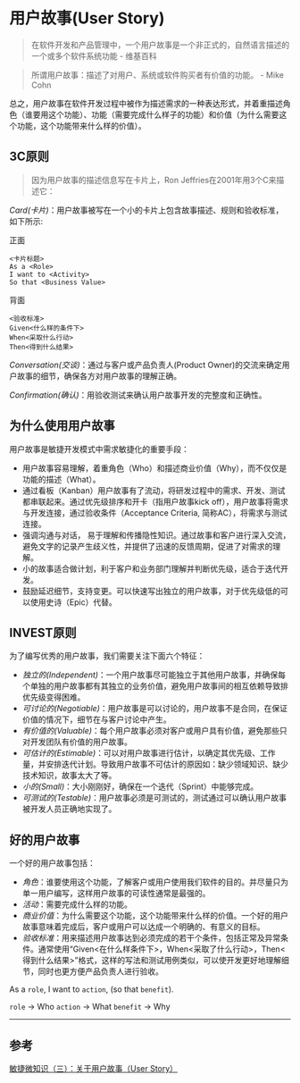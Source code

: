 # 用户故事(User Story)

> 在软件开发和产品管理中，一个用户故事是一个非正式的，自然语言描述的一个或多个软件系统功能 - 维基百科

> 所谓用户故事：描述了对用户、系统或软件购买者有价值的功能。 - Mike Cohn

总之，用户故事在软件开发过程中被作为描述需求的一种表达形式，并着重描述角色（谁要用这个功能）、功能（需要完成什么样子的功能）和价值（为什么需要这个功能，这个功能带来什么样的价值）。

## 3C原则

> 因为用户故事的描述信息写在卡片上，Ron Jeffries在2001年用3个C来描述它：

*Card(卡⽚)*：用户故事被写在一个小的卡片上包含故事描述、规则和验收标准，如下所示:

正面

```
<卡片标题>
As a <Role>
I want to <Activity>
So that <Business Value>
```

背面

```
<验收标准>
Given<什么样的条件下>
When<采取什么行动>
Then<得到什么结果>
```

*Conversation(交谈)*：通过与客户或产品负责人(Product Owner)的交流来确定用户故事的细节，确保各方对用户故事的理解正确。

*Confirmation(确认)*：用验收测试来确认用户故事开发的完整度和正确性。

## 为什么使用用户故事

用户故事是敏捷开发模式中需求敏捷化的重要手段：

- 用户故事容易理解，着重角色（Who）和描述商业价值（Why），而不仅仅是功能的描述（What）。
- 通过看板（Kanban）用户故事有了流动，将研发过程中的需求、开发、测试都串联起来。通过优先级排序和开卡（指用户故事kick off），用户故事将需求与开发连接，通过验收条件（Acceptance Criteria, 简称AC），将需求与测试连接。
- 强调沟通与对话， 易于理解和传播隐性知识。通过故事和客户进行深入交流，避免文字的记录产生歧义性，并提供了迅速的反馈周期，促进了对需求的理解。
- 小的故事适合做计划，利于客户和业务部门理解并判断优先级，适合于迭代开发。
- 鼓励延迟细节，支持变更。可以快速写出独立的用户故事，对于优先级低的可以使用史诗（Epic）代替。

## INVEST原则

为了编写优秀的用户故事，我们需要关注下面六个特征：

- *独立的(Independent)*：一个用户故事尽可能独立于其他用户故事，并确保每个单独的用户故事都有其独立的业务价值，避免用户故事间的相互依赖导致排优先级变得困难。
- *可讨论的(Negotiable)*：用户故事是可以讨论的，用户故事不是合同，在保证价值的情况下，细节在与客户讨论中产生。
- *有价值的(Valuable)*：每个用户故事必须对客户或用户具有价值，避免那些只对开发团队有价值的用户故事。
- *可估计的(Estimable)*：可以对用户故事进⾏估计，以确定其优先级、工作量，并安排迭代计划。导致用户故事不可估计的原因如：缺少领域知识、缺少技术知识，故事太大了等。
- *小的(Small)*：大小刚刚好，确保在一个迭代（Sprint）中能够完成。
- *可测试的(Testable)*：用户故事必须是可测试的，测试通过可以确认用户故事被开发人员正确地实现了。

## 好的用户故事

一个好的用户故事包括：

- *角色*：谁要使用这个功能，了解客户或用户使用我们软件的目的。并尽量只为单一用户编写，这样用户故事的可读性通常是最强的。
- *活动*：需要完成什么样的功能。
- *商业价值*：为什么需要这个功能，这个功能带来什么样的价值。一个好的用户故事意味着完成后，客户或用户可以达成一个明确的、有意义的目标。
- *验收标准*：用来描述用户故事达到必须完成的若干个条件，包括正常及异常条件。通常使用“Given<在什么样条件下>，When<采取了什么行动>，Then<得到什么结果>”格式，这样的写法和测试用例类似，可以使开发更好地理解细节，同时也更方便产品负责人进行验收。

As a `role`, I want to `action`, (so that `benefit`).

`role` -> Who
`action` -> What
`benefit` -> Why

--------------------------------------------------------

## 参考

[敏捷微知识（三）：关于用户故事（User Story）](https://zhuanlan.zhihu.com/p/480197192)

